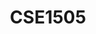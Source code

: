 ---
layout: post
title: CSE1505
name: Information and Data Management
topic: Breaking databases via SQL Injection attacks
slides: SQL-injection_v2.pdf
video: https://collegerama.tudelft.nl/Mediasite/Showcase/bsc-cse/Presentation/decfae22a1924dce9cb651d27b7264641d
years: 2018 - present
guest: 'false'
---